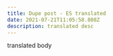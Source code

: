 ```yaml
---
title: Dupe post - ES translated
date: 2021-07-21T11:05:58.808Z
description: translated desc
---
```

translated body